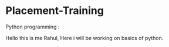 # Placement-Training
Python programming :

Hello this is me Rahul, Here i will be working on basics of python.

